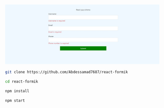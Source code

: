 <img src="https://github.com/Abdessamad7687/react-formik/blob/main/src/assets/demo.jpg" />


```bash
git clone https://github.com/Abdessamad7687/react-formik
```

```bash
cd react-formik
```

```bash
npm install
```

```bash
npm start
```
